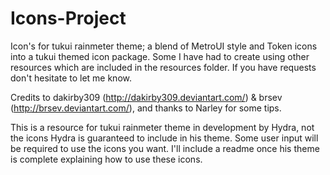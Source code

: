 Icons-Project
=============

Icon's for tukui rainmeter theme; a blend of MetroUI style and Token icons into a tukui themed icon package. Some I have had to create using other resources which are included in the resources folder. If you have requests don't hesitate to let me know.

Credits to dakirby309 (http://dakirby309.deviantart.com/) & brsev (http://brsev.deviantart.com/), and thanks to Narley for some tips.

This is a resource for tukui rainmeter theme in development by Hydra, not the icons Hydra is guaranteed to include in his theme. Some user input will be required to use the icons you want. I'll include a readme once his theme is complete explaining how to use these icons.